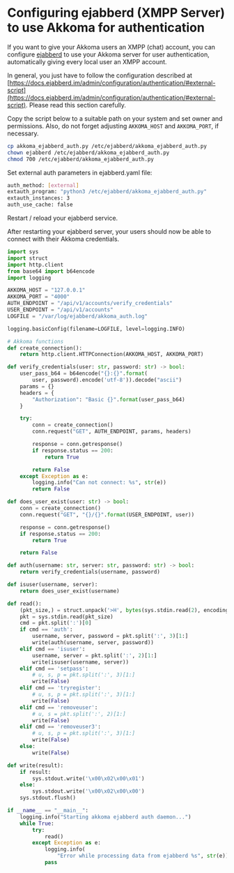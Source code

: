 # Configuring ejabberd (XMPP Server) to use Akkoma for authentication

If you want to give your Akkoma users an XMPP (chat) account, you can configure [ejabberd](https://github.com/processone/ejabberd) to use your Akkoma server for user authentication, automatically giving every local user an XMPP account.

In general, you just have to follow the configuration described at [https://docs.ejabberd.im/admin/configuration/authentication/#external-script](https://docs.ejabberd.im/admin/configuration/authentication/#external-script). Please read this section carefully.

Copy the script below to a suitable path on your system and set owner and permissions. Also, do not forget adjusting `AKKOMA_HOST` and `AKKOMA_PORT`, if necessary.

```bash
cp akkoma_ejabberd_auth.py /etc/ejabberd/akkoma_ejabberd_auth.py
chown ejabberd /etc/ejabberd/akkoma_ejabberd_auth.py
chmod 700 /etc/ejabberd/akkoma_ejabberd_auth.py
```

Set external auth parameters in ejabberd.yaml file:

```bash
auth_method: [external]
extauth_program: "python3 /etc/ejabberd/akkoma_ejabberd_auth.py"
extauth_instances: 3
auth_use_cache: false
```

Restart / reload your ejabberd service.

After restarting your ejabberd server, your users should now be able to connect with their Akkoma credentials.

```python
import sys
import struct
import http.client
from base64 import b64encode
import logging

AKKOMA_HOST = "127.0.0.1"
AKKOMA_PORT = "4000"
AUTH_ENDPOINT = "/api/v1/accounts/verify_credentials"
USER_ENDPOINT = "/api/v1/accounts"
LOGFILE = "/var/log/ejabberd/akkoma_auth.log"

logging.basicConfig(filename=LOGFILE, level=logging.INFO)

# Akkoma functions
def create_connection():
    return http.client.HTTPConnection(AKKOMA_HOST, AKKOMA_PORT)

def verify_credentials(user: str, password: str) -> bool:
    user_pass_b64 = b64encode("{}:{}".format(
        user, password).encode('utf-8')).decode("ascii")
    params = {}
    headers = {
        "Authorization": "Basic {}".format(user_pass_b64)
    }

    try:
        conn = create_connection()
        conn.request("GET", AUTH_ENDPOINT, params, headers)

        response = conn.getresponse()
        if response.status == 200:
            return True

        return False
    except Exception as e:
        logging.info("Can not connect: %s", str(e))
        return False

def does_user_exist(user: str) -> bool:
    conn = create_connection()
    conn.request("GET", "{}/{}".format(USER_ENDPOINT, user))

    response = conn.getresponse()
    if response.status == 200:
        return True

    return False

def auth(username: str, server: str, password: str) -> bool:
    return verify_credentials(username, password)

def isuser(username, server):
    return does_user_exist(username)

def read():
    (pkt_size,) = struct.unpack('>H', bytes(sys.stdin.read(2), encoding='utf8'))
    pkt = sys.stdin.read(pkt_size)
    cmd = pkt.split(':')[0]
    if cmd == 'auth':
        username, server, password = pkt.split(':', 3)[1:]
        write(auth(username, server, password))
    elif cmd == 'isuser':
        username, server = pkt.split(':', 2)[1:]
        write(isuser(username, server))
    elif cmd == 'setpass':
        # u, s, p = pkt.split(':', 3)[1:]
        write(False)
    elif cmd == 'tryregister':
        # u, s, p = pkt.split(':', 3)[1:]
        write(False)
    elif cmd == 'removeuser':
        # u, s = pkt.split(':', 2)[1:]
        write(False)
    elif cmd == 'removeuser3':
        # u, s, p = pkt.split(':', 3)[1:]
        write(False)
    else:
        write(False)

def write(result):
    if result:
        sys.stdout.write('\x00\x02\x00\x01')
    else:
        sys.stdout.write('\x00\x02\x00\x00')
    sys.stdout.flush()

if __name__ == "__main__":
    logging.info("Starting akkoma ejabberd auth daemon...")
    while True:
        try:
            read()
        except Exception as e:
            logging.info(
                "Error while processing data from ejabberd %s", str(e))
            pass

```
